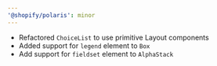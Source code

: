 ```yaml
---
'@shopify/polaris': minor
---
```


- Refactored `ChoiceList` to use primitive Layout components
- Added support for `legend` element to `Box`
- Add support for `fieldset` element to `AlphaStack`
